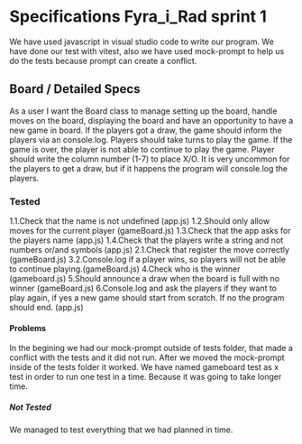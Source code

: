 # Specifications Fyra_i_Rad sprint 1
We have used javascript in visual studio code to write our program. We have done our test with vitest, also we have used mock-prompt to help us do the tests because prompt can create a conflict. 

## Board / Detailed Specs
As a user I want the Board class to manage setting up the board, handle moves on the board, displaying the board and have an opportunity to have a new game in board. If the players got a draw, the game should inform the players via an console.log.
Players should take turns to play the game. If the game is over, the player is not able to continue to play the game.
Player should write the column number (1-7) to place X/O.
It is very uncommon for the players to get a draw, but if it happens the program will console.log the players.

### Tested
1.1.Check that the name is not undefined (app.js)
1.2.Should only allow moves for the current player (gameBoard.js)
1.3.Check that the app asks for the players name (app.js)
1.4.Check that the players write a string and not numbers or/and symbols (app.js)
2.1.Check that register the move correctly (gameBoard.js)
3.2.Console.log if a player wins, so players will not be able to continue playing.(gameBoard.js)
4.Check who is the winner (gameboard.js)
5.Should announce a draw when the board is full with no winner (gameBoard.js)
6.Console.log and ask the players if they want to play again, if yes a new game should start from scratch. If no the program should end. (app.js)


#### Problems
In the begining we had our mock-prompt outside of tests folder, that made a conflict with the tests and it did not run. After we moved the mock-prompt inside of the tests folder it worked. 
We have named gameboard test as x test in order to run one test in a time. Because it was going to take longer time.


##### Not Tested
We managed to test everything that we had planned in time. 